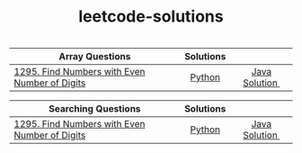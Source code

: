 <div align="center"> <h1> leetcode-solutions <h1> </div>

| Array Questions                                                                                                         | Solutions  |                                                                                                                                                             |
| ----------------------------------------------------------------------------------------------------------------------- |:----------:|:-----------------------------------------------------------------------------------------------------------------------------------------------------------:|
| [1295. Find Numbers with Even Number of Digits](https://leetcode.com/problems/find-numbers-with-even-number-of-digits/) | [Python]() | [Java Solution ](https://github.com/kabir0x23/leetcode-solutions/blob/main/Java/src/com/_01_Arrays/Easy/_1295_Find_Numbers_with_Even_Number_of_Digits.java) |

| Searching Questions                                                                                                     | Solutions  |                                                                                                                                                             |
| ----------------------------------------------------------------------------------------------------------------------- |:----------:|:-----------------------------------------------------------------------------------------------------------------------------------------------------------:|
| [1295. Find Numbers with Even Number of Digits](https://leetcode.com/problems/find-numbers-with-even-number-of-digits/) | [Python]() | [Java Solution ](https://github.com/kabir0x23/leetcode-solutions/blob/main/Java/src/com/_01_Arrays/Easy/_1295_Find_Numbers_with_Even_Number_of_Digits.java) |
